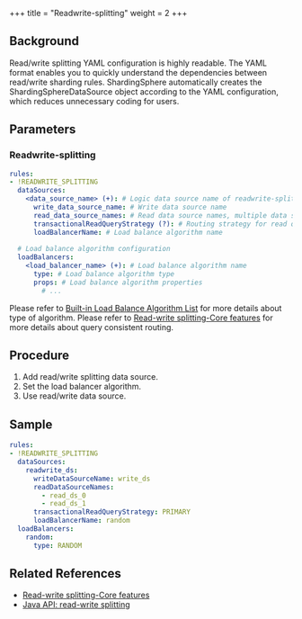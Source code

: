 +++
title = "Readwrite-splitting"
weight = 2
+++

## Background
Read/write splitting YAML configuration is highly readable. The YAML format enables you to quickly understand the dependencies between read/write sharding rules. ShardingSphere automatically creates the ShardingSphereDataSource object according to the YAML configuration, which reduces unnecessary coding for users.

## Parameters

### Readwrite-splitting

```yaml
rules:
- !READWRITE_SPLITTING
  dataSources:
    <data_source_name> (+): # Logic data source name of readwrite-splitting
      write_data_source_name: # Write data source name
      read_data_source_names: # Read data source names, multiple data source names separated with comma
      transactionalReadQueryStrategy (?): # Routing strategy for read query within a transaction, values include: PRIMARY (to primary), FIXED (to fixed data source), DYNAMIC (to any data source), default value: DYNAMIC
      loadBalancerName: # Load balance algorithm name
  
  # Load balance algorithm configuration
  loadBalancers:
    <load_balancer_name> (+): # Load balance algorithm name
      type: # Load balance algorithm type
      props: # Load balance algorithm properties
        # ...
```

Please refer to [Built-in Load Balance Algorithm List](/en/user-manual/common-config/builtin-algorithm/load-balance) for more details about type of algorithm.
Please refer to [Read-write splitting-Core features](/en/features/readwrite-splitting/) for more details about query consistent routing.

## Procedure
1. Add read/write splitting data source.
2. Set the load balancer algorithm.
3. Use read/write data source.

## Sample
```yaml
rules:
- !READWRITE_SPLITTING
  dataSources:
    readwrite_ds:
      writeDataSourceName: write_ds
      readDataSourceNames:
        - read_ds_0
        - read_ds_1
      transactionalReadQueryStrategy: PRIMARY
      loadBalancerName: random
  loadBalancers:
    random:
      type: RANDOM
```

## Related References

- [Read-write splitting-Core features](/en/features/readwrite-splitting/)
- [Java API: read-write splitting](/en/user-manual/shardingsphere-jdbc/java-api/rules/readwrite-splitting/)
